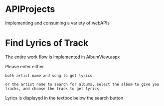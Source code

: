 # APIProjects
Implementing and consuming a variety of webAPIs

# Find Lyrics of Track

The entire work flow is implemented in AlbumView.aspx

Please enter either 

	both artist name and song to get lyrics
	
	or the artist name to search for albums, select the album to give you tracks, and choose the track to get lyrics.

Lyrics is displayed in the textbox below the search button
